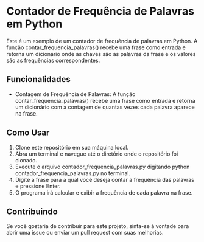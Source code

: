 # Contador de Frequência de Palavras em Python

Este é um exemplo de um contador de frequência de palavras em Python. A função contar_frequencia_palavras() recebe uma frase como entrada e retorna um dicionário onde as chaves são as palavras da frase e os valores são as frequências correspondentes.

## Funcionalidades
* Contagem de Frequência de Palavras: A função contar_frequencia_palavras() recebe uma frase como entrada e retorna um dicionário com a contagem de quantas vezes cada palavra aparece na frase.

## Como Usar

1) Clone este repositório em sua máquina local.
2) Abra um terminal e navegue até o diretório onde o repositório foi clonado.
3) Execute o arquivo contador_frequencia_palavras.py digitando python contador_frequencia_palavras.py no terminal.
4) Digite a frase para a qual você deseja contar a frequência das palavras e pressione Enter.
5) O programa irá calcular e exibir a frequência de cada palavra na frase.

## Contribuindo

Se você gostaria de contribuir para este projeto, sinta-se à vontade para abrir uma issue ou enviar um pull request com suas melhorias.